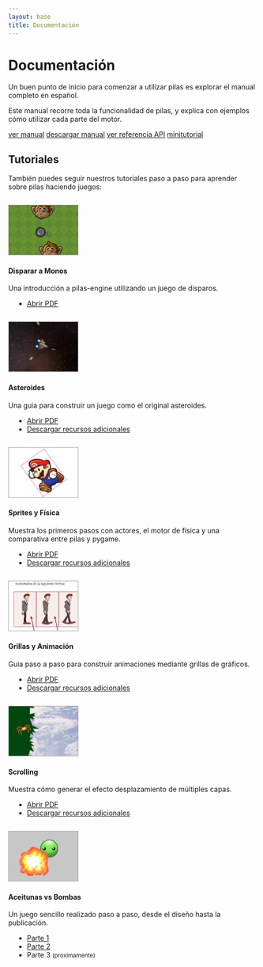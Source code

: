 ```yaml
---
layout: base 
title: Documentación
---
```


# Documentación

Un buen punto de inicio para comenzar a utilizar pilas es explorar el manual completo en español.

Este manual recorre toda la funcionalidad de pilas, y explica con ejemplos cómo utilizar cada parte del motor.

<div class="clearfix center">
   <a href='https://pilas.readthedocs.org/en/latest/' class='button purple'>ver manual</a>
   <a href='http://media.readthedocs.org/pdf/pilas/latest/pilas.pdf' class='button blue'>descargar manual</a>
   <a href='api/index.html' class='button green'>ver referencia API</a>
   <a href='pilas-engine-general-brochure.pdf' class='button yellow'>minitutorial</a>
</div>


## Tutoriales

También puedes seguir nuestros tutoriales paso a paso para aprender
sobre pilas haciendo juegos:


<div class='grid_12 alpha borde' style='margin-top: 2em'>
 <div class='grid_2 alpha'>
 <img style='border: 1px solid #A8A8A8;' src='./images/tutoriales/disparar_a_monos.png'>
 </div>

 <div class="grid_10 omega">
 <h4>Disparar a Monos</h4>

 <p>Una introducción a pilas-engine utilizando un juego de disparos.
 <ul style='margin-left: 1em; list-style-type: disc'>
  <li><a href="tutoriales/disparar_a_monos.pdf">Abrir PDF</a></li>
 </ul>
 </div>
</div>


<div class='grid_12 alpha borde' style='margin-top: 2em'>
 <div class='grid_2 alpha'>
 <img style='border: 1px solid #A8A8A8;' src='./images/tutoriales/asteroides.png'>
 </div>

 <div class="grid_10 omega">
 <h4>Asteroides</h4>

 <p>Una guia para construir un juego como el original asteroides.
 <ul style='margin-left: 1em; list-style-type: disc'>
  <li><a href="tutoriales/Asteroides.pdf">Abrir PDF</a></li>
  <li><a href="tutoriales/recursos_asteroides.zip">Descargar recursos adicionales</a></li>
 </ul>
 </div>
</div>


<div class='grid_12 alpha borde' style='margin-top: 2em'>
 <div class='grid_2 alpha'>
 <img style='border: 1px solid #A8A8A8;' src='./images/tutoriales/mario.png'>
 </div>

 <div class="grid_10 omega">
 <h4>Sprites y Física</h4>

 <p>Muestra los primeros pasos con actores, el motor de física y una comparativa entre pilas y pygame.
 <ul style='margin-left: 1em; list-style-type: disc'>
  <li><a href="tutoriales/mario.pdf">Abrir PDF</a></li>
  <li><a href="tutoriales/recursos_mario.zip">Descargar recursos adicionales</a></li>
 </ul>
 </div>
</div>


<div class='grid_12 alpha borde' style='margin-top: 2em'>
 <div class='grid_2 alpha'>
 <img style='border: 1px solid #A8A8A8;' src='./images/tutoriales/grillas.png'>
 </div>

 <div class="grid_10 omega">
 <h4>Grillas y Animación</h4>

 <p>Guia paso a paso para construir animaciones mediante grillas de gráficos.
 <ul style='margin-left: 1em; list-style-type: disc'>
  <li><a href="tutoriales/grillas.pdf">Abrir PDF</a></li>
  <li><a href="tutoriales/recursos_grillas.zip">Descargar recursos adicionales</a></li>
 </ul>
 </div>
</div>





<div class='grid_12 alpha borde' style='margin-top: 2em'>
 <div class='grid_2 alpha'>
 <img style='border: 1px solid #A8A8A8;' src='./images/tutoriales/scrolling.png'>
 </div>

 <div class="grid_10 omega">
 <h4>Scrolling</h4>

 <p>Muestra cómo generar el efecto desplazamiento de múltiples capas.
 <ul style='margin-left: 1em; list-style-type: disc'>
  <li><a href="tutoriales/scrolling.pdf">Abrir PDF</a></li>
  <li><a href="tutoriales/recursos_scrolling.zip">Descargar recursos adicionales</a></li>
 </ul>
 </div>
</div>





<div class='grid_12 alpha borde' style='margin-top: 2em'>
 <div class='grid_2 alpha'>
 <img style='border: 1px solid #A8A8A8;' src='./images/tutoriales/aceitunas_vs_bombas.png'>
 </div>

 <div class="grid_10 omega">
 <h4>Aceitunas vs Bombas</h4>

 <p>Un juego sencillo realizado paso a paso, desde el diseño hasta la publicación.

 <ul style='margin-left: 1em; list-style-type: disc'>
  <li><a href="aceitunas_vs_bombas_parte_1.html">Parte 1</a></li>
  <li><a href="aceitunas_vs_bombas_parte_2.html">Parte 2</a></li>
  <li>Parte 3 <small>(proximamente)</small></li>
 </ul>
 </div>
</div>
